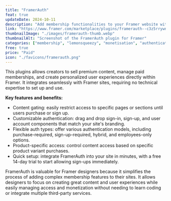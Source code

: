 ```yaml
---
title: "FramerAuth"
feat: true
updateDate: 2024-10-11
description: "Add membership functionalities to your Framer website without coding."
link: "https://www.framer.com/marketplace/plugins/framerauth--c3z5rrywnrdorjuhsqmh6vas1/?via=julesvcode"
thumbnailImage: "./images/framerauth-thumb.webp"
thumbnailAlt: "Screenshot of the FramerAuth plugin for Framer"
categories: ["membership", "lemonsqueezy", "monetisation", "authentication", "paid"]
free: true
price: "Paid"
icon: "./favicons/framerauth.png"
---
```


This plugins allows creators to sell premium content, manage paid memberships, and create personalized user experiences directly within Framer. It integrates seamlessly with Framer sites, requiring no technical expertise to set up and use.

<b>Key features and benefits:</b>

- Content gating: easily restrict access to specific pages or sections until users purchase or sign up.
- Customizable authentication: drag and drop sign-in, sign-up, and user account components that match your site's branding.
- Flexible auth types: offer various authentication models, including purchase-required, sign-up-required, hybrid, and employees-only options.
- Product-specific access: control content access based on specific product variant purchases.
- Quick setup: integrate FramerAuth into your site in minutes, with a free 14-day trial to start allowing sign-ups immediately.

FramerAuth is valuable for Framer designers because it simplifies the process of adding complex membership features to their sites. It allows designers to focus on creating great content and user experiences while easily managing access and monetization without needing to learn coding or integrate multiple third-party services.


